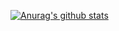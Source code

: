 [![Anurag's github stats](https://github-readme-stats.vercel.app/api?username=interceptor128)](https://github.com/anuraghazra/github-readme-stats)
